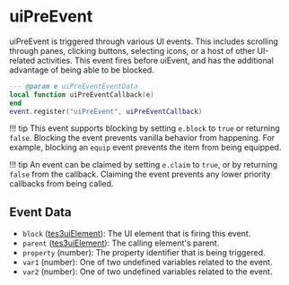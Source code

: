 # uiPreEvent

uiPreEvent is triggered through various UI events. This includes scrolling through panes, clicking buttons, selecting icons, or a host of other UI-related activities. This event fires before uiEvent, and has the additional advantage of being able to be blocked.

```lua
--- @param e uiPreEventEventData
local function uiPreEventCallback(e)
end
event.register("uiPreEvent", uiPreEventCallback)
```

!!! tip
	This event supports blocking by setting `e.block` to `true` or returning `false`. Blocking the event prevents vanilla behavior from happening. For example, blocking an `equip` event prevents the item from being equipped.

!!! tip
	An event can be claimed by setting `e.claim` to `true`, or by returning `false` from the callback. Claiming the event prevents any lower priority callbacks from being called.

## Event Data

* `block` ([tes3uiElement](../../types/tes3uiElement)): The UI element that is firing this event.
* `parent` ([tes3uiElement](../../types/tes3uiElement)): The calling element's parent.
* `property` (number): The property identifier that is being triggered.
* `var1` (number): One of two undefined variables related to the event.
* `var2` (number): One of two undefined variables related to the event.


